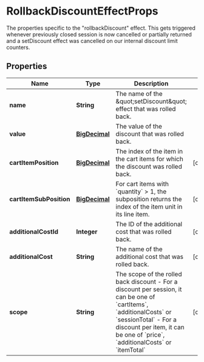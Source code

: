 

# RollbackDiscountEffectProps

The properties specific to the \"rollbackDiscount\" effect. This gets triggered whenever previously closed session is now cancelled or partially returned and a setDiscount effect was cancelled on our internal discount limit counters.
## Properties

Name | Type | Description | Notes
------------ | ------------- | ------------- | -------------
**name** | **String** | The name of the \&quot;setDiscount\&quot; effect that was rolled back. | 
**value** | [**BigDecimal**](BigDecimal.md) | The value of the discount that was rolled back. | 
**cartItemPosition** | [**BigDecimal**](BigDecimal.md) | The index of the item in the cart items for which the discount was rolled back. |  [optional]
**cartItemSubPosition** | [**BigDecimal**](BigDecimal.md) | For cart items with &#x60;quantity&#x60; &gt; 1, the subposition returns the index of the item unit in its line item.  |  [optional]
**additionalCostId** | **Integer** | The ID of the additional cost that was rolled back. |  [optional]
**additionalCost** | **String** | The name of the additional cost that was rolled back. |  [optional]
**scope** | **String** | The scope of the rolled back discount - For a discount per session, it can be one of &#x60;cartItems&#x60;, &#x60;additionalCosts&#x60; or &#x60;sessionTotal&#x60; - For a discount per item, it can be one of &#x60;price&#x60;, &#x60;additionalCosts&#x60; or &#x60;itemTotal&#x60;  |  [optional]




